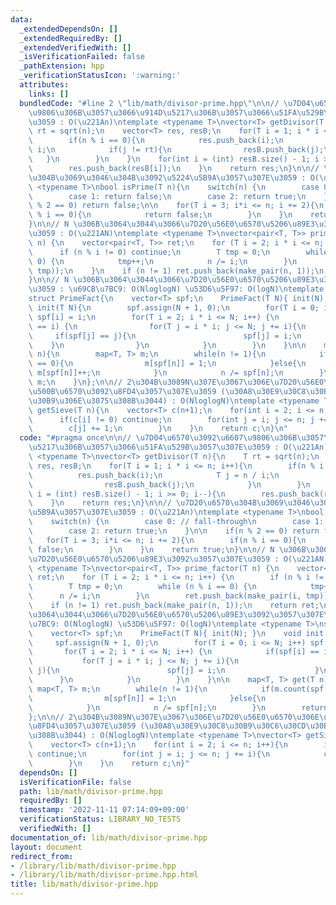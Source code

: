 ```yaml
---
data:
  _extendedDependsOn: []
  _extendedRequiredBy: []
  _extendedVerifiedWith: []
  _isVerificationFailed: false
  _pathExtension: hpp
  _verificationStatusIcon: ':warning:'
  attributes:
    links: []
  bundledCode: "#line 2 \"lib/math/divisor-prime.hpp\"\n\n// \u7D04\u6570\u3092\u6607\
    \u9806\u306B\u3057\u3066\u914D\u5217\u306B\u3057\u3066\u51FA\u529B\u3057\u307E\
    \u3059 : O(\u221An)\ntemplate <typename T>\nvector<T> getDivisor(T n){\n    T\
    \ rt = sqrt(n);\n    vector<T> res, resB;\n    for(T i = 1; i * i <= n; i++){\n\
    \        if(n % i == 0){\n            res.push_back(i);\n            T j = n /\
    \ i;\n            if(j != rt){\n                resB.push_back(j);\n         \
    \   }\n        }\n    }\n    for(int i = (int) resB.size() - 1; i >= 0; i--){\n\
    \        res.push_back(resB[i]);\n    }\n    return res;\n}\n\n// \u7D20\u6570\
    \u304B\u3069\u3046\u304B\u3092\u5224\u5B9A\u3057\u307E\u3059 : O(\u221An)\ntemplate\
    \ <typename T>\nbool isPrime(T n){\n    switch(n) {\n        case 0: // fall-through\n\
    \        case 1: return false;\n        case 2: return true;\n    }\n\n    if(n\
    \ % 2 == 0) return false;\n\n    for(T i = 3; i*i <= n; i += 2){\n        if(n\
    \ % i == 0){\n            return false;\n        }\n    }\n    return true;\n\
    }\n\n// N \u306B\u3064\u3044\u3066\u7D20\u56E0\u6570\u5206\u89E3\u3092\u3057\u307E\
    \u3059 : O(\u221AN)\ntemplate <typename T>\nvector<pair<T, T>> prime_factor(T\
    \ n) {\n    vector<pair<T, T>> ret;\n    for (T i = 2; i * i <= n; i++) {\n  \
    \      if (n % i != 0) continue;\n        T tmp = 0;\n        while (n % i ==\
    \ 0) {\n            tmp++;\n            n /= i;\n        }\n        ret.push_back(make_pair(i,\
    \ tmp));\n    }\n    if (n != 1) ret.push_back(make_pair(n, 1));\n    return ret;\n\
    }\n\n// N \u306B\u3064\u3044\u3066\u7D20\u56E0\u6570\u5206\u89E3\u3092\u3057\u307E\
    \u3059 : \u69CB\u7BC9: O(NloglogN) \u53D6\u5F97: O(logN)\ntemplate <typename T>\n\
    struct PrimeFact{\n    vector<T> spf;\n    PrimeFact(T N){ init(N); }\n    void\
    \ init(T N){\n        spf.assign(N + 1, 0);\n        for(T i = 0; i <= N; i++)\
    \ spf[i] = i;\n        for(T i = 2; i * i <= N; i++) {\n            if(spf[i]\
    \ == i) {\n                for(T j = i * i; j <= N; j += i){\n               \
    \     if(spf[j] == j){\n                        spf[j] = i;\n                \
    \    }\n                }\n            }\n        }\n    }\n\n    map<T, T> get(T\
    \ n){\n        map<T, T> m;\n        while(n != 1){\n            if(m.count(spf[n])\
    \ == 0){\n                m[spf[n]] = 1;\n            }else{\n               \
    \ m[spf[n]]++;\n            }\n            n /= spf[n];\n        }\n        return\
    \ m;\n    }\n};\n\n// 2\u304B\u3089N\u307E\u3067\u306E\u7D20\u56E0\u6570\u306E\
    \u500B\u6570\u3092\u8FD4\u3057\u307E\u3059 (\u30A8\u30E9\u30C8\u30B9\u30C6\u30CD\
    \u30B9\u306E\u3075\u308B\u3044) : O(NloglogN)\ntemplate <typename T>\nvector<T>\
    \ getSieve(T n){\n    vector<T> c(n+1);\n    for(int i = 2; i <= n; i++){\n  \
    \      if(c[i] != 0) continue;\n        for(int j = i; j <= n; j += i){\n    \
    \        c[j] += 1;\n        }\n    }\n    return c;\n}\n"
  code: "#pragma once\n\n// \u7D04\u6570\u3092\u6607\u9806\u306B\u3057\u3066\u914D\
    \u5217\u306B\u3057\u3066\u51FA\u529B\u3057\u307E\u3059 : O(\u221An)\ntemplate\
    \ <typename T>\nvector<T> getDivisor(T n){\n    T rt = sqrt(n);\n    vector<T>\
    \ res, resB;\n    for(T i = 1; i * i <= n; i++){\n        if(n % i == 0){\n  \
    \          res.push_back(i);\n            T j = n / i;\n            if(j != rt){\n\
    \                resB.push_back(j);\n            }\n        }\n    }\n    for(int\
    \ i = (int) resB.size() - 1; i >= 0; i--){\n        res.push_back(resB[i]);\n\
    \    }\n    return res;\n}\n\n// \u7D20\u6570\u304B\u3069\u3046\u304B\u3092\u5224\
    \u5B9A\u3057\u307E\u3059 : O(\u221An)\ntemplate <typename T>\nbool isPrime(T n){\n\
    \    switch(n) {\n        case 0: // fall-through\n        case 1: return false;\n\
    \        case 2: return true;\n    }\n\n    if(n % 2 == 0) return false;\n\n \
    \   for(T i = 3; i*i <= n; i += 2){\n        if(n % i == 0){\n            return\
    \ false;\n        }\n    }\n    return true;\n}\n\n// N \u306B\u3064\u3044\u3066\
    \u7D20\u56E0\u6570\u5206\u89E3\u3092\u3057\u307E\u3059 : O(\u221AN)\ntemplate\
    \ <typename T>\nvector<pair<T, T>> prime_factor(T n) {\n    vector<pair<T, T>>\
    \ ret;\n    for (T i = 2; i * i <= n; i++) {\n        if (n % i != 0) continue;\n\
    \        T tmp = 0;\n        while (n % i == 0) {\n            tmp++;\n      \
    \      n /= i;\n        }\n        ret.push_back(make_pair(i, tmp));\n    }\n\
    \    if (n != 1) ret.push_back(make_pair(n, 1));\n    return ret;\n}\n\n// N \u306B\
    \u3064\u3044\u3066\u7D20\u56E0\u6570\u5206\u89E3\u3092\u3057\u307E\u3059 : \u69CB\
    \u7BC9: O(NloglogN) \u53D6\u5F97: O(logN)\ntemplate <typename T>\nstruct PrimeFact{\n\
    \    vector<T> spf;\n    PrimeFact(T N){ init(N); }\n    void init(T N){\n   \
    \     spf.assign(N + 1, 0);\n        for(T i = 0; i <= N; i++) spf[i] = i;\n \
    \       for(T i = 2; i * i <= N; i++) {\n            if(spf[i] == i) {\n     \
    \           for(T j = i * i; j <= N; j += i){\n                    if(spf[j] ==\
    \ j){\n                        spf[j] = i;\n                    }\n          \
    \      }\n            }\n        }\n    }\n\n    map<T, T> get(T n){\n       \
    \ map<T, T> m;\n        while(n != 1){\n            if(m.count(spf[n]) == 0){\n\
    \                m[spf[n]] = 1;\n            }else{\n                m[spf[n]]++;\n\
    \            }\n            n /= spf[n];\n        }\n        return m;\n    }\n\
    };\n\n// 2\u304B\u3089N\u307E\u3067\u306E\u7D20\u56E0\u6570\u306E\u500B\u6570\u3092\
    \u8FD4\u3057\u307E\u3059 (\u30A8\u30E9\u30C8\u30B9\u30C6\u30CD\u30B9\u306E\u3075\
    \u308B\u3044) : O(NloglogN)\ntemplate <typename T>\nvector<T> getSieve(T n){\n\
    \    vector<T> c(n+1);\n    for(int i = 2; i <= n; i++){\n        if(c[i] != 0)\
    \ continue;\n        for(int j = i; j <= n; j += i){\n            c[j] += 1;\n\
    \        }\n    }\n    return c;\n}"
  dependsOn: []
  isVerificationFile: false
  path: lib/math/divisor-prime.hpp
  requiredBy: []
  timestamp: '2022-11-11 07:14:09+09:00'
  verificationStatus: LIBRARY_NO_TESTS
  verifiedWith: []
documentation_of: lib/math/divisor-prime.hpp
layout: document
redirect_from:
- /library/lib/math/divisor-prime.hpp
- /library/lib/math/divisor-prime.hpp.html
title: lib/math/divisor-prime.hpp
---
```

